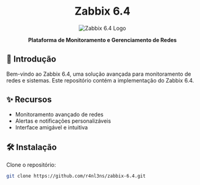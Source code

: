 <h1 align="center">Zabbix 6.4</h1>
<p align="center">
  <img src="[https://your-image-url.com](https://cdn.icon-icons.com/icons2/2699/PNG/512/zabbix_logo_icon_168734.png)" alt="Zabbix 6.4 Logo">
</p>

<p align="center">
  <strong>Plataforma de Monitoramento e Gerenciamento de Redes</strong>
</p>

## 🚀 Introdução

Bem-vindo ao Zabbix 6.4, uma solução avançada para monitoramento de redes e sistemas. Este repositório contém a implementação do Zabbix 6.4.

## ✨ Recursos

- Monitoramento avançado de redes
- Alertas e notificações personalizáveis
- Interface amigável e intuitiva

## 🛠️ Instalação

Clone o repositório:

```bash
git clone https://github.com/r4nl3ns/zabbix-6.4.git

